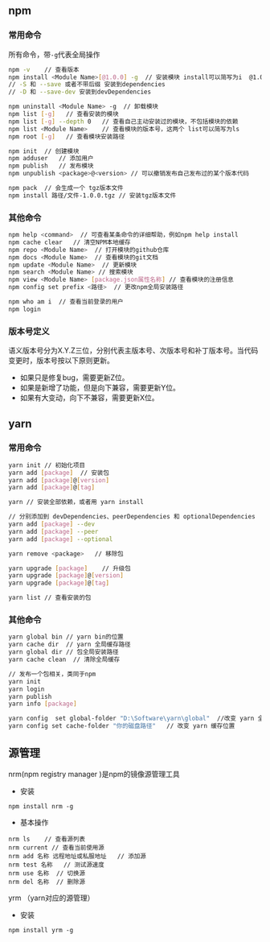 ## npm

### 常用命令    
所有命令，带`-g`代表全局操作    
```bash
npm -v    // 查看版本
npm install <Module Name>[@1.0.0] -g  // 安装模块 install可以简写为i  @1.0.0为指定版本号
// -S 和 --save 或者不带后缀 安装到dependencies
// -D 和 --save-dev 安装到devDependencies

npm uninstall <Module Name> -g  // 卸载模块
npm list [-g]   // 查看安装的模块
npm list [-g] --depth 0   // 查看自己主动安装过的模块，不包括模块的依赖
npm list <Module Name>    // 查看模块的版本号，这两个 list可以简写为ls
npm root [-g]   // 查看模块安装路径

npm init  // 创建模块
npm adduser   // 添加用户
npm publish   // 发布模块
npm unpublish <package>@<version> // 可以撤销发布自己发布过的某个版本代码

npm pack  // 会生成一个 tgz版本文件
npm install 路径/文件-1.0.0.tgz // 安装tgz版本文件

```   

### 其他命令
```bash
npm help <command>  // 可查看某条命令的详细帮助，例如npm help install
npm cache clear   // 清空NPM本地缓存
npm repo <Module Name>  // 打开模块的github仓库
npm docs <Module Name>  // 查看模块的git文档
npm update <Module Name>  // 更新模块
npm search <Module Name> // 搜索模块
npm view <Module Name> [package.json属性名称] // 查看模块的注册信息
npm config set prefix <路径>  // 更改npm全局安装路径

npm who am i  // 查看当前登录的用户
npm login
```

### 版本号定义    
语义版本号分为X.Y.Z三位，分别代表主版本号、次版本号和补丁版本号。当代码变更时，版本号按以下原则更新。   
- 如果只是修复bug，需要更新Z位。    
- 如果是新增了功能，但是向下兼容，需要更新Y位。   
- 如果有大变动，向下不兼容，需要更新X位。   


## yarn

### 常用命令
```bash
yarn init // 初始化项目
yarn add [package]  // 安装包
yarn add [package]@[version]
yarn add [package]@[tag]

yarn // 安装全部依赖，或者用 yarn install

// 分别添加到 devDependencies、peerDependencies 和 optionalDependencies
yarn add [package] --dev
yarn add [package] --peer
yarn add [package] --optional

yarn remove <package>   // 移除包

yarn upgrade [package]    // 升级包
yarn upgrade [package]@[version]
yarn upgrade [package]@[tag]

yarn list // 查看安装的包

```

### 其他命令
```bash
yarn global bin // yarn bin的位置
yarn cache dir  // yarn 全局缓存路径
yarn global dir // 包全局安装路径
yarn cache clean  // 清除全局缓存

// 发布一个包相关，类同于npm
yarn init
yarn login
yarn publish
yarn info [package]

yarn config  set global-folder "D:\Software\yarn\global"  //改变 yarn 全局安装位置
yarn config set cache-folder "你的磁盘路径"   // 改变 yarn 缓存位置
```

## 源管理

nrm(npm registry manager )是npm的镜像源管理工具

- 安装
```
npm install nrm -g
```   

- 基本操作
``` 
nrm ls    // 查看源列表
nrm current // 查看当前使用源
nrm add 名称 远程地址或私服地址   // 添加源
nrm test 名称   // 测试源速度
nrm use 名称  // 切换源
nrm del 名称  // 删除源
```

yrm （yarn对应的源管理）
- 安装
```
npm install yrm -g
```   
